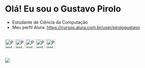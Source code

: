 # Olá! Eu sou o Gustavo Pirolo

- Estudante de Ciência da Computação
- Meu perfil Alura: https://cursos.alura.com.br/user/pirologustavo

<div style ="display: incline_block"><br>
  <img aling="center" alt="Pirolo-html" height="30" widht="40" src="https://cdn.jsdelivr.net/gh/devicons/devicon@latest/icons/html5/html5-original.svg"/>
  <img aling="center" alt="Pirolo-css" height="30" widht="40" src="https://cdn.jsdelivr.net/gh/devicons/devicon@latest/icons/css3/css3-original.svg"/>
  <img aling="center" alt="Pirolo-js" height="30" widht="40" src="https://cdn.jsdelivr.net/gh/devicons/devicon/icons/javascript/javascript-plain.svg"/>
  <img aling="center" alt="Pirolo-py" height="30" widht="40"
src="https://cdn.jsdelivr.net/gh/devicons/devicon@latest/icons/python/python-original.svg" />
  <img aling="center" alt="Pirolo-py" height="30" widht="40" src="https://cdn.jsdelivr.net/gh/devicons/devicon@latest/icons/php/php-original.svg" />       
  
 ##
  
<a href="https://www.linkedin.com/in/gustavo-pirolo-6bb975232/" target="_blank"><img src="https://img.shields.io/badge/LinkedIn-0077B5?style=for-the-badge&logo=linkedin&logoColor=white" target="_blank"></a>
